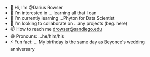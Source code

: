 - 👋 Hi, I’m @Darius Rowser
- 👀 I’m interested in ... learning all that I can 
- 🌱 I’m currently learning ...Phyton for Data Scientist 
- 💞️ I’m looking to collaborate on ...any projects (beg. here)
- 📫 How to reach me drowser@sandiego.edu
- 😄 Pronouns: ...he/him/his
- ⚡ Fun fact: ... My birthday is the same day as Beyonce's wedding anniversary 

<!---
Drowser2430/Drowser2430 is a ✨ special ✨ repository because its `README.md` (this file) appears on your GitHub profile.
You can click the Preview link to take a look at your changes.
--->
